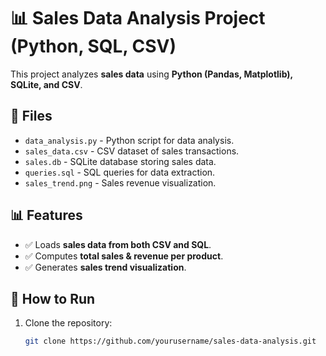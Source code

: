 # 📊 Sales Data Analysis Project (Python, SQL, CSV)

This project analyzes **sales data** using **Python (Pandas, Matplotlib), SQLite, and CSV**.

## 📂 Files
- `data_analysis.py` - Python script for data analysis.
- `sales_data.csv` - CSV dataset of sales transactions.
- `sales.db` - SQLite database storing sales data.
- `queries.sql` - SQL queries for data extraction.
- `sales_trend.png` - Sales revenue visualization.

## 📊 Features
- ✅ Loads **sales data from both CSV and SQL**.
- ✅ Computes **total sales & revenue per product**.
- ✅ Generates **sales trend visualization**.

## 🚀 How to Run
1. Clone the repository:
   ```bash
   git clone https://github.com/yourusername/sales-data-analysis.git
